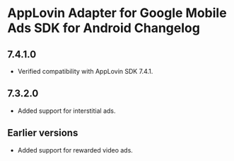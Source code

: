 # AppLovin Adapter for Google Mobile Ads SDK for Android Changelog

## 7.4.1.0
- Verified compatibility with AppLovin SDK 7.4.1.

## 7.3.2.0
- Added support for interstitial ads.

## Earlier versions

- Added support for rewarded video ads.

